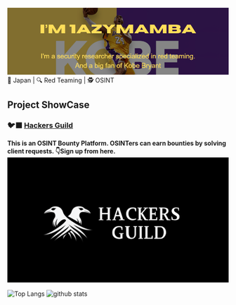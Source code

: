 ![alt text](image.png)
📍 Japan | 🔍 Red Teaming | 🕵 OSINT
  

## Project ShowCase
### 🐦‍⬛ [Hackers Guild](https://hackers-guild.tech/)
**This is an OSINT Bounty Platform. OSINTers can earn bounties by solving client requests. 👇Sign up from here.**
<a href="https://hackers-guild.tech/">
  <img src="logo_fonto_mod_0105.png" alt="alt text">
</a>

<p align="left"> 
  <img alt="Top Langs" height="150px" src="https://github-readme-stats.vercel.app/api/top-langs/?username=1azymamba&layout=compact&show_icons=true&theme=tokyonight" />
  <img alt="github stats" height="150px" src="https://github-readme-stats.vercel.app/api?username=1azymamba&theme=tokyonight&show_icons=ture" />
</p>

<!--
### 🔍 Other Notable Projects

<table>
  <tr>
    <td align="center" width="50%">
      <b>🕵️ Learning APT Project</b><br/><br/><br/><br/>
      aaa
      <br/>
      <code>C#</code> <code>DLL-Side Loading</code>
    </td>
    <td align="center" width="50%">
      <b>🚀 Develop OSINT tool set</b><br/>
      Undergoing! Please provide your request!
      <br/><br/><br/>
      <code>C/C++</code><code>Python</code>
    </td>
  </tr>
</table>

<p align="left"> 
  <img alt="Top Langs" height="150px" src="https://github-readme-stats.vercel.app/api/top-langs/?username=1azymamba&layout=compact&show_icons=true&theme=tokyonight" />
  <img alt="github stats" height="150px" src="https://github-readme-stats.vercel.app/api?username=1azymamba&theme=tokyonight&show_icons=ture" />
</p>

-->

<!--
**1azymamba/1azymamba** is a ✨ _special_ ✨ repository because its `README.md` (this file) appears on your GitHub profile.

Here are some ideas to get you started:

- 🔭 I’m currently working on ...
- 🌱 I’m currently learning ...
- 👯 I’m looking to collaborate on ...
- 🤔 I’m looking for help with ...
- 💬 Ask me about ...
- 📫 How to reach me: ...
- 😄 Pronouns: ...
- ⚡ Fun fact: ...
-->
